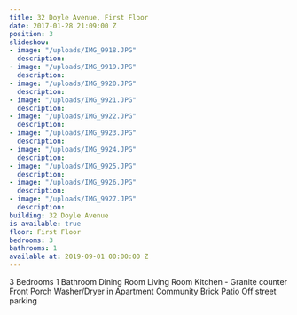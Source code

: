 ```yaml
---
title: 32 Doyle Avenue, First Floor
date: 2017-01-28 21:09:00 Z
position: 3
slideshow:
- image: "/uploads/IMG_9918.JPG"
  description: 
- image: "/uploads/IMG_9919.JPG"
  description: 
- image: "/uploads/IMG_9920.JPG"
  description: 
- image: "/uploads/IMG_9921.JPG"
  description: 
- image: "/uploads/IMG_9922.JPG"
  description: 
- image: "/uploads/IMG_9923.JPG"
  description: 
- image: "/uploads/IMG_9924.JPG"
  description: 
- image: "/uploads/IMG_9925.JPG"
  description: 
- image: "/uploads/IMG_9926.JPG"
  description: 
- image: "/uploads/IMG_9927.JPG"
  description: 
building: 32 Doyle Avenue
is available: true
floor: First Floor
bedrooms: 3
bathrooms: 1
available at: 2019-09-01 00:00:00 Z
---
```


3 Bedrooms
1 Bathroom
Dining Room
Living Room
Kitchen - Granite counter
Front Porch
Washer/Dryer in Apartment
Community Brick Patio
Off street parking 
